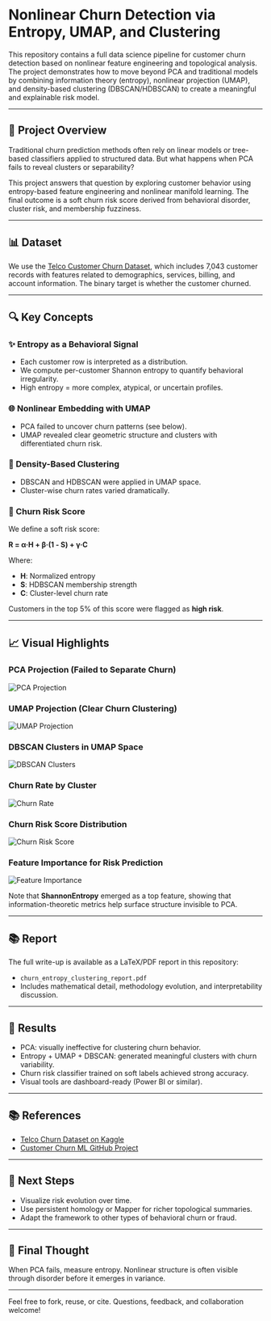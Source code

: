 # Nonlinear Churn Detection via Entropy, UMAP, and Clustering

This repository contains a full data science pipeline for customer churn detection based on nonlinear feature engineering and topological analysis. The project demonstrates how to move beyond PCA and traditional models by combining information theory (entropy), nonlinear projection (UMAP), and density-based clustering (DBSCAN/HDBSCAN) to create a meaningful and explainable risk model.

---

## 🚀 Project Overview

Traditional churn prediction methods often rely on linear models or tree-based classifiers applied to structured data. But what happens when PCA fails to reveal clusters or separability?

This project answers that question by exploring customer behavior using entropy-based feature engineering and nonlinear manifold learning. The final outcome is a soft churn risk score derived from behavioral disorder, cluster risk, and membership fuzziness.

---

## 📊 Dataset

We use the [Telco Customer Churn Dataset](https://www.kaggle.com/datasets/blastchar/telco-customer-churn), which includes 7,043 customer records with features related to demographics, services, billing, and account information. The binary target is whether the customer churned.

---

## 🔍 Key Concepts

### ✨ Entropy as a Behavioral Signal
- Each customer row is interpreted as a distribution.
- We compute per-customer Shannon entropy to quantify behavioral irregularity.
- High entropy = more complex, atypical, or uncertain profiles.

### 🌐 Nonlinear Embedding with UMAP
- PCA failed to uncover churn patterns (see below).
- UMAP revealed clear geometric structure and clusters with differentiated churn risk.

### 🫠 Density-Based Clustering
- DBSCAN and HDBSCAN were applied in UMAP space.
- Cluster-wise churn rates varied dramatically.

### 🔢 Churn Risk Score
We define a soft risk score:

**R = α·H + β·(1 - S) + γ·C**

Where:
- **H**: Normalized entropy
- **S**: HDBSCAN membership strength
- **C**: Cluster-level churn rate

Customers in the top 5% of this score were flagged as **high risk**.


---

## 📈 Visual Highlights

### PCA Projection (Failed to Separate Churn)
![PCA Projection](images/pca_scatter_by_churn.png)

### UMAP Projection (Clear Churn Clustering)
![UMAP Projection](images/umap_scatter_by_churn.png)

### DBSCAN Clusters in UMAP Space
![DBSCAN Clusters](images/dbscan_clusters_umap.png)

### Churn Rate by Cluster
![Churn Rate](images/churn_rate_by_cluster.png)

### Churn Risk Score Distribution
![Churn Risk Score](images/churn_risk_score_distribution.png)

### Feature Importance for Risk Prediction
![Feature Importance](images/feature_importance_risk_model.png)

Note that **ShannonEntropy** emerged as a top feature, showing that information-theoretic metrics help surface structure invisible to PCA.

---

## 📚 Report
The full write-up is available as a LaTeX/PDF report in this repository:
- `churn_entropy_clustering_report.pdf`
- Includes mathematical detail, methodology evolution, and interpretability discussion.

---

## 🎯 Results
- PCA: visually ineffective for clustering churn behavior.
- Entropy + UMAP + DBSCAN: generated meaningful clusters with churn variability.
- Churn risk classifier trained on soft labels achieved strong accuracy.
- Visual tools are dashboard-ready (Power BI or similar).

---

## 📚 References
- [Telco Churn Dataset on Kaggle](https://www.kaggle.com/datasets/blastchar/telco-customer-churn)
- [Customer Churn ML GitHub Project](https://github.com/bobovski66/customer_churn_ML)

---

## 📅 Next Steps
- Visualize risk evolution over time.
- Use persistent homology or Mapper for richer topological summaries.
- Adapt the framework to other types of behavioral churn or fraud.

---

## 🎨 Final Thought
When PCA fails, measure entropy. Nonlinear structure is often visible through disorder before it emerges in variance.

---

Feel free to fork, reuse, or cite. Questions, feedback, and collaboration welcome!

